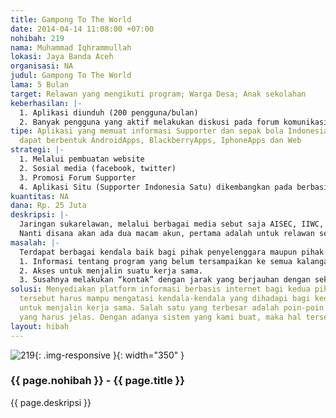```yaml
---
title: Gampong To The World
date: 2014-04-14 11:08:00 +07:00
nohibah: 219
nama: Muhammad Iqhrammullah
lokasi: Jaya Banda Aceh
organisasi: NA
judul: Gampong To The World
lama: 5 Bulan
target: Relawan yang mengikuti program; Warga Desa; Anak sekolahan
keberhasilan: |-
  1. Aplikasi diunduh (200 pengguna/bulan)
  2. Banyak pengguna yang aktif melakukan diskusi pada forum komunikasi
tipe: Aplikasi yang memuat informasi Supporter dan sepak bola Indonesia Aplikasi ini
  dapat berbentuk AndroidApps, BlackberryApps, IphoneApps dan Web
strategi: |-
  1. Melalui pembuatan website
  2. Sosial media (facebook, twitter)
  3. Promosi Forum Supporter
  4. Aplikasi Situ (Supporter Indonesia Satu) dikembangkan pada berbasis mobile application dengan platform Android, iOS, dan Blackberry, serta berbasis web agar dapat diakses melalui website.
kuantitas: NA
dana: Rp. 25 Juta
deskripsi: |-
  Jaringan sukarelawan, melalui berbagai media sebut saja AISEC, IIWC, dan lain-lain, telah mencakup seluruh dunia. Tentunya banyak persoalan yang masih ada dalam negri ini yang belum tersentuh oleh dunia sukarelawan itu sendiri. Maka dari itu, melalui project ini kami ingin memberi akses kepada para relawan untuk menjangkau perdesaan, begitu pun sebaliknya. Bukan tidak mungkin suatu project sukarelawan tersebut dilakukan di pelosok desa yang jauh dari kota. Hanya saja akses informasi yang tersedia masih menjadi masalah besar bagi ke dua belah pihak. Dalam piranti lunak yang ingin kami kembangkan, kami akan membangun suatu social network yang berbasis pada bidang sukarelawan. Diharapkan bagi mereka yang ingin terlibat dan yang ingin mendukung program sosial tersebut dapat tergabung di dalamnya.
  Nanti disana akan ada dua macam akun, pertama adalah untuk relawan sendiri, yang memiliki akses informasi untuk memilih jenis dan tempat dimana project akan dilaksanakan. Akun satunya lagi adalah untuk kepala desa, atau mereka yang ingin mengusul project yang akan dilaksanakan didesa mereka. Akun ini nantinya harus membentuk afiliasi dengan organisasi/komunitas tertentu yang ditunjuk untuk mengurus program sukarelawan tersebut. Setelah persetujuan antara kedua belah pihak tercapai, akun akan dapat diakses oleh akun partisipan untuk dipilih. Dengan demikian akses informasi akan tersedia bagi ke-2 belah pihak.
masalah: |-
  Terdapat berbagai kendala baik bagi pihak penyelenggara maupun pihak setempat (misalnya, kepala desa, lurah, maupun warga):
  1. Informasi tentang program yang belum tersampaikan ke semua kalangan.
  2. Akses untuk menjalin suatu kerja sama.
  3. Susahnya melakukan “kontak” dengan jarak yang berjauhan dengan sekretariat pengelenggara.
solusi: Menyediakan platform informasi berbasis internet bagi kedua pihak. Platform
  tersebut harus mampu mengatasi kendala-kendala yang dihadapi bagi kedua belah pihak
  untuk menjalin kerja sama. Salah satu yang terbesar adalah poin-poin kesepakatan
  yang harus jelas. Dengan adanya sistem yang kami buat, maka hal tersebut dapat diatasi.
layout: hibah
---
```


![219](/static/img/hibahcms/219.png){: .img-responsive }{: width="350" }

### {{ page.nohibah }} - {{ page.title }}

{{ page.deskripsi }}
